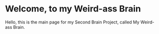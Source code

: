 # Welcome, to my Weird-ass Brain

Hello, this is the main page for my Second Brain Project, called My Weird-ass Brain.
